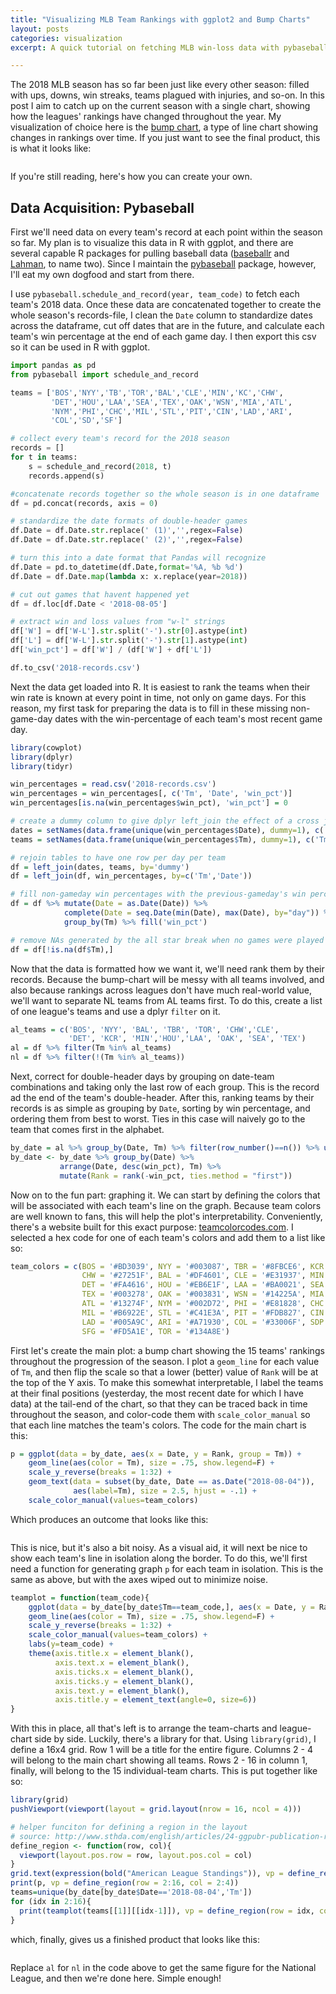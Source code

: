```yaml
---
title: "Visualizing MLB Team Rankings with ggplot2 and Bump Charts"
layout: posts
categories: visualization
excerpt: A quick tutorial on fetching MLB win-loss data with pybaseball and cleaning and visuzlizing it with the tidyverse (dplyr and ggplot).

---
```

<meta property="og:image" content="/images/fulls/bump_chart_final.png">
<meta property="og:image:type" content="image/png">
<meta property="og:image:width" content="200">
<meta property="og:image:height" content="200">
<meta name="twitter:card" content="summary_large_image">
<meta name="twitter:site" content="@jmzledoux">
<meta name="twitter:creator" content="@jmzledoux">
<meta name="twitter:title" content="Visualizing MLB Team Rankings with ggplot2 and Bump Charts">
<meta name="twitter:image" content="http://jamesrledoux.com/images/fulls/bump_chart_final.png">

The 2018 MLB season has so far been just like every other season: filled with ups, downs, win streaks, teams plagued with injuries, and so-on. In this post I aim to catch up on the current season with a single chart, showing how the leagues' rankings have changed throughout the year. My visualization of choice here is the [bump chart](https://www.google.com/search?q=bump+chart&rlz=1C5CHFA_enUS776US776&source=lnms&tbm=isch&sa=X&ved=0ahUKEwjtker9ltfcAhUh64MKHaWcAn0Q_AUICigB&biw=1215&bih=638), a type of line chart showing changes in rankings over time. If you just want to see the final product, this is what it looks like:

<p align = "center">
    <img src="/images/fulls/bump_chart_final.png" alt>
</p>

If you're still reading, here's how you can create your own. 

## Data Acquisition: Pybaseball

First we'll need data on every team's record at each point within the season so far. My plan is to visualize this data in R with ggplot, and there are several capable R packages for pulling baseball data ([baseballr](https://github.com/BillPetti/baseballr) and [Lahman](https://cran.r-project.org/web/packages/Lahman/Lahman.pdf), to name two). Since I maintain the [pybaseball](https://github.com/jldbc/pybaseball) package, however, I'll eat my own dogfood and start from there. 

I use `pybaseball.schedule_and_record(year, team_code)` to fetch each team's 2018 data. Once these data are concatenated together to create the whole season's records-file, I clean the `Date` column to standardize dates across the dataframe, cut off dates that are in the future, and calculate each team's win percentage at the end of each game day. I then export this csv so it can be used in R with ggplot. 

```python
import pandas as pd
from pybaseball import schedule_and_record

teams = ['BOS','NYY','TB','TOR','BAL','CLE','MIN','KC','CHW',
         'DET','HOU','LAA','SEA','TEX','OAK','WSN','MIA','ATL',
         'NYM','PHI','CHC','MIL','STL','PIT','CIN','LAD','ARI',
         'COL','SD','SF']

# collect every team's record for the 2018 season
records = []
for t in teams:
    s = schedule_and_record(2018, t)
    records.append(s)

#concatenate records together so the whole season is in one dataframe
df = pd.concat(records, axis = 0)

# standardize the date formats of double-header games
df.Date = df.Date.str.replace(' (1)','',regex=False)
df.Date = df.Date.str.replace(' (2)','',regex=False)

# turn this into a date format that Pandas will recognize
df.Date = pd.to_datetime(df.Date,format='%A, %b %d')
df.Date = df.Date.map(lambda x: x.replace(year=2018))

# cut out games that havent happened yet
df = df.loc[df.Date < '2018-08-05']

# extract win and loss values from "w-l" strings
df['W'] = df['W-L'].str.split('-').str[0].astype(int)
df['L'] = df['W-L'].str.split('-').str[1].astype(int)
df['win_pct'] = df['W'] / (df['W'] + df['L'])

df.to_csv('2018-records.csv')
```

Next the data get loaded into R. It is easiest to rank the teams when their win rate is known at every point in time, not only on game days. For this reason, my first task for preparing the data is to fill in these missing non-game-day dates with the win-percentage of each team's most recent game day. 

```R
library(cowplot)
library(dplyr)
library(tidyr)

win_percentages = read.csv('2018-records.csv')
win_percentages = win_percentages[, c('Tm', 'Date', 'win_pct')]
win_percentages[is.na(win_percentages$win_pct), 'win_pct'] = 0

# create a dummy column to give dplyr left_join the effect of a cross join
dates = setNames(data.frame(unique(win_percentages$Date), dummy=1), c('Date', 'dummy'))
teams = setNames(data.frame(unique(win_percentages$Tm), dummy=1), c('Tm', 'dummy'))

# rejoin tables to have one row per day per team
df = left_join(dates, teams, by='dummy')
df = left_join(df, win_percentages, by=c('Tm','Date'))

# fill non-gameday win percentages with the previous-gameday's win percent
df = df %>% mutate(Date = as.Date(Date)) %>%
            complete(Date = seq.Date(min(Date), max(Date), by="day")) %>%
            group_by(Tm) %>% fill('win_pct')

# remove NAs generated by the all star break when no games were played
df = df[!is.na(df$Tm),]
```

Now that the data is formatted how we want it, we'll need rank them by their records. Because the bump-chart will be messy with all teams involved, and also because rankings across leagues don't have much real-world value, we'll want to separate NL teams from AL teams first. To do this, create a list of one league's teams and use a dplyr `filter` on it. 

```R
al_teams = c('BOS', 'NYY', 'BAL', 'TBR', 'TOR', 'CHW','CLE',
             'DET', 'KCR', 'MIN','HOU','LAA', 'OAK', 'SEA', 'TEX')
al = df %>% filter(Tm %in% al_teams)
nl = df %>% filter(!(Tm %in% al_teams))
```

Next, correct for double-header days by grouping on date-team combinations and taking only the last row of each group. This is the record ad the end of the team's double-header. After this, ranking teams by their records is as simple as grouping by  `Date`, sorting by win percentage, and ordering them from best to worst. Ties in this case will naively go to the team that comes first in the alphabet. 

```R
by_date = al %>% group_by(Date, Tm) %>% filter(row_number()==n()) %>% unique()
by_date <- by_date %>% group_by(Date) %>% 
           arrange(Date, desc(win_pct), Tm) %>%
           mutate(Rank = rank(-win_pct, ties.method = "first"))
```

Now on to the fun part: graphing it. We can start by defining the colors that will be associated with each team's line on the graph. Because team colors are well known to fans, this will help the plot's interpretability. Conveniently, there's a website built for this exact purpose: [teamcolorcodes.com](https://teamcolorcodes.com/). I selected a hex code for one of each team's colors and add them to a list like so:

```R
team_colors = c(BOS = '#BD3039', NYY = '#003087', TBR = '#8FBCE6', KCR = '#BD9B60',
                CHW = '#27251F', BAL = '#DF4601', CLE = '#E31937', MIN = '#002B5C',
                DET = '#FA4616', HOU = '#EB6E1F', LAA = '#BA0021', SEA = '#005C5C', 
                TEX = '#003278', OAK = '#003831', WSN = '#14225A', MIA = '#FF6600',
                ATL = '#13274F', NYM = '#002D72', PHI = '#E81828', CHC = '#0E3386',
                MIL = '#B6922E', STL = '#C41E3A', PIT = '#FDB827', CIN = '#C6011F',
                LAD = '#005A9C', ARI = '#A71930', COL = '#33006F', SDP = '#002D62',
                SFG = '#FD5A1E', TOR = '#134A8E')
```

First let's create the main plot: a bump chart showing the 15 teams' rankings throughout the progression of the season. I plot a `geom_line` for each value of `Tm`, and then flip the scale so that a lower (better) value of `Rank` will be at the top of the Y axis. To make this somewhat interpretable, I label the teams at their final positions (yesterday, the most recent date for which I have data) at the tail-end of the chart, so that they can be traced back in time throughout the season, and color-code them with `scale_color_manual` so that each line matches the team's colors. The code for the main chart is this:

```R
p = ggplot(data = by_date, aes(x = Date, y = Rank, group = Tm)) +
    geom_line(aes(color = Tm), size = .75, show.legend=F) +
    scale_y_reverse(breaks = 1:32) +
    geom_text(data = subset(by_date, Date == as.Date("2018-08-04")), 
              aes(label=Tm), size = 2.5, hjust = -.1) +
    scale_color_manual(values=team_colors)
```

Which produces an outcome that looks like this: 
<p align = "center">
    <img src="/images/fulls/bump_chart_main.png" alt>
</p>

This is nice, but it's also a bit noisy. As a visual aid, it will next be nice to show each team's line in isolation along the border. To do this, we'll first need a function for generating graph `p` for each team in isolation. This is the same as above, but with the axes wiped out to minimize noise.

```R
teamplot = function(team_code){
    ggplot(data = by_date[by_date$Tm==team_code,], aes(x = Date, y = Rank, group = Tm)) +
    geom_line(aes(color = Tm), size = .75, show.legend=F) +
    scale_y_reverse(breaks = 1:32) +
    scale_color_manual(values=team_colors) + 
    labs(y=team_code) +
    theme(axis.title.x = element_blank(),
          axis.text.x = element_blank(),
          axis.ticks.x = element_blank(),
          axis.ticks.y = element_blank(),
          axis.text.y = element_blank(),
          axis.title.y = element_text(angle=0, size=6))
}
```

With this in place, all that's left is to arrange the team-charts and league-chart side by side. Luckily, there's a library for that. Using `library(grid)`, I define a 16x4 grid. Row 1 will be a title for the entire figure. Columns 2 - 4 will belong to the main chart showing all teams. Rows 2 - 16 in column 1, finally, will belong to the 15 individual-team charts. This is put together like so:

```R
library(grid)
pushViewport(viewport(layout = grid.layout(nrow = 16, ncol = 4)))

# helper funciton for defining a region in the layout
# source: http://www.sthda.com/english/articles/24-ggpubr-publication-ready-plots/81-ggplot2-easy-way-to-mix-multiple-graphs-on-the-same-page/
define_region <- function(row, col){
  viewport(layout.pos.row = row, layout.pos.col = col)
} 
grid.text(expression(bold("American League Standings")), vp = define_region(row =1:1, col = 1:4), gp=gpar(fontsize=15))
print(p, vp = define_region(row = 2:16, col = 2:4)) 
teams=unique(by_date[by_date$Date=='2018-08-04','Tm'])
for (idx in 2:16){
  print(teamplot(teams[[1]][[idx-1]]), vp = define_region(row = idx, col = 1))
}
```

which, finally, gives us a finished product that looks like this:
<p align = "center">
    <img src="/images/fulls/bump_chart_final.png" alt>
</p>

Replace `al` for `nl` in the code above to get the same figure for the National League, and then we're done here. Simple enough!